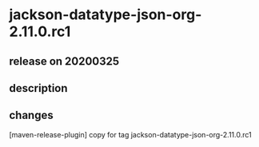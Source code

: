 # jackson-datatype-json-org-2.11.0.rc1

## release on 20200325

## description

## changes

[maven-release-plugin] copy for tag jackson-datatype-json-org-2.11.0.rc1

